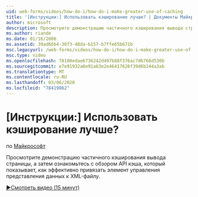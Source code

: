 ```yaml
---
uid: web-forms/videos/how-do-i/how-do-i-make-greater-use-of-caching
title: '[Инструкции:] Использовать кэширование лучше? | Документы Майкрософт'
author: microsoft
description: Просмотрите демонстрацию частичного кэширования вывода страницы, а затем Общие сведения об API кэша, демонстрирующий эффективную привязку представления данных...
ms.author: riande
ms.date: 01/16/2006
ms.assetid: 39ad66b4-30f3-48da-b157-b7ffe65b671b
msc.legacyurl: /web-forms/videos/how-do-i/how-do-i-make-greater-use-of-caching
msc.type: video
ms.openlocfilehash: 78108edae6736242d497b88f376ac7d6766d530b
ms.sourcegitcommit: e7e91932a6e91a63e2e46417626f39d6b244a3ab
ms.translationtype: MT
ms.contentlocale: ru-RU
ms.lasthandoff: 03/06/2020
ms.locfileid: "78419862"
---
```

# <a name="how-do-i-make-greater-use-of-caching"></a>[Инструкции:] Использовать кэширование лучше?

по [Майкрософт](https://github.com/microsoft)

Просмотрите демонстрацию частичного кэширования вывода страницы, а затем ознакомьтесь с обзором API кэша, который показывает, как эффективно привязать элемент управления представления данных к XML-файлу.

[&#9654;Смотреть видео (15 минут)](https://channel9.msdn.com/Blogs/ASP-NET-Site-Videos/how-do-i-make-greater-use-of-caching)
